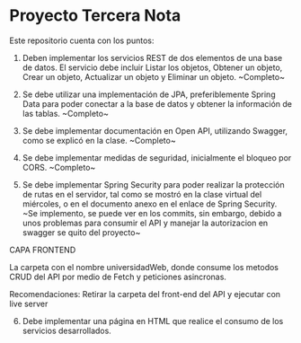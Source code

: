 # Proyecto Tercera Nota

Este repositorio cuenta con los puntos:

1. Deben implementar los servicios REST de dos elementos de una base de datos. El servicio debe incluir Listar los objetos, Obtener un objeto, Crear un objeto, Actualizar un objeto y Eliminar un objeto. ~Completo~

2. Se debe utilizar una implementación de JPA, preferiblemente Spring Data para poder conectar a la base de datos y obtener la información de las tablas. ~Completo~

3. Se debe implementar documentación en Open API, utilizando Swagger, como se explicó en la clase. ~Completo~

4. Se debe implementar medidas de seguridad, inicialmente el bloqueo por CORS. ~Completo~

5. Se debe implementar Spring Security para poder realizar la protección de rutas en el servidor, tal como se mostró en la clase virtual del miércoles, o en el documento anexo en el enlace de Spring Security. ~Se implemento, se puede ver en los commits, sin embargo, debido a unos problemas para consumir el API y manejar la autorizacion en swagger se quito del proyecto~

CAPA FRONTEND

La carpeta con el nombre universidadWeb, donde consume los metodos CRUD del API por medio de Fetch y peticiones asincronas.

Recomendaciones: Retirar la carpeta del front-end del API y ejecutar con live server

6. Debe implementar una página en HTML que realice el consumo de los servicios desarrollados.
